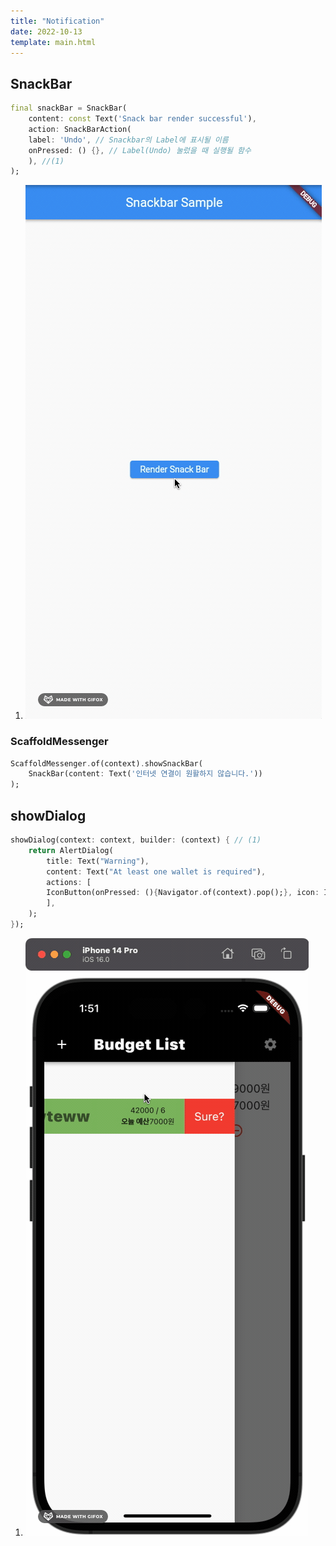 ```yaml
---
title: "Notification"
date: 2022-10-13
template: main.html
---
```


## SnackBar
```dart
final snackBar = SnackBar(
    content: const Text('Snack bar render successful'),
    action: SnackBarAction(
    label: 'Undo', // Snackbar의 Label에 표시될 이름
    onPressed: () {}, // Label(Undo) 눌렀을 때 실행될 함수
    ), //(1)
);
```

1. ![snackbarRender](/docs/assets/img/flutter/Theory/snackbar/snackBarRender.gif)

### ScaffoldMessenger
```dart
ScaffoldMessenger.of(context).showSnackBar(
    SnackBar(content: Text('인터넷 연결이 원활하지 않습니다.'))
);
```

## showDialog
```dart
showDialog(context: context, builder: (context) { // (1)
    return AlertDialog(
        title: Text("Warning"),
        content: Text("At least one wallet is required"),
        actions: [
        IconButton(onPressed: (){Navigator.of(context).pop();}, icon: Icon(Icons.close)),
        ],
    );
});
```

1. ![show_dilog](/docs/assets/img/flutter/Theory/show_dialog/show_dialog.gif)